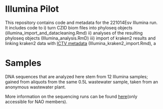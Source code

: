 # Illumina Pilot
This repository contains code and metadata for the 221014Esv Illumina run. It includes code to
i) turn CZID biom files into phyloseq objects (illumina_import_and_datacleaning.Rmd)
ii) analyses of the resulting phyloseq objects (Illumina_analysis.RmD)
iii) import of kraken2 results and linking kraken2 data with [ICTV metadata](https://ictv.global/vmr) (Illumina_kraken2_import.Rmd), a
# Samples
DNA sequences that are analyzed here stem from 12 Illumina samples; gained from aliquots from the same 0.5L wastewater sample, taken from an anonymous wastewater plant.

More information on the sequencing runs can be found [here](https://docs.google.com/document/d/1QiYgZGewYyg2gFzawYGRzTuMXbvwpJsTy27k3IrH3fQ/edit#)(only accessible for NAO members).
